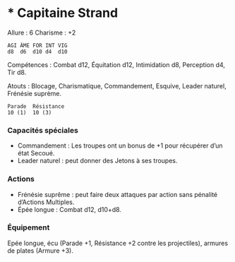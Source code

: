 # * Capitaine Strand

Allure : 6
Charisme : +2


	AGI	ÂME	FOR	INT	VIG
	d8	d6	d10	d4	d10

Compétences : Combat d12, Équitation d12, Intimidation d8, Perception d4, Tir d8.

Atouts : Blocage, Charismatique, Commandement, Esquive, Leader naturel, Frénésie suprème.

	Parade	Résistance
	10 (1)	10 (3)

### Capacités spéciales

- Commandement : Les troupes ont un bonus de +1 pour récupérer d’un état Secoué.
- Leader naturel : peut donner des Jetons à ses troupes.

### Actions

- Frénésie suprême : peut faire deux attaques par action sans pénalité d’Actions Multiples.
- Épée longue : Combat d12, d10+d8.

### Équipement
Epée longue, écu (Parade +1, Résistance +2 contre les projectiles), armures de plates (Armure +3).
